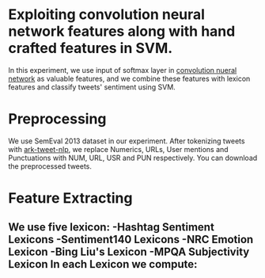 # Exploiting convolution neural network features along with hand crafted features in SVM.
In this experiment, we use input of softmax layer in [convolution nueral network][1] as valuable features, and we combine these features with lexicon features and classify tweets' sentiment using SVM.

# Preprocessing
We use SemEval 2013 dataset in our experiment. After tokenizing tweets with [ark-tweet-nlp][2], we replace Numerics, URLs, User mentions and Punctuations with NUM, URL, USR and PUN respectively. You can download the preprocessed tweets.

# Feature Extracting
We use five lexicon:
-Hashtag Sentiment Lexicons
-Sentiment140 Lexicons
-NRC Emotion Lexicon
-Bing Liu's Lexicon
-MPQA Subjectivity Lexicon
In each Lexicon we compute:
-

[1]: http://arxiv.org/abs/1408.5882
[2]: http://www.cs.cmu.edu/~ark/TweetNLP/
